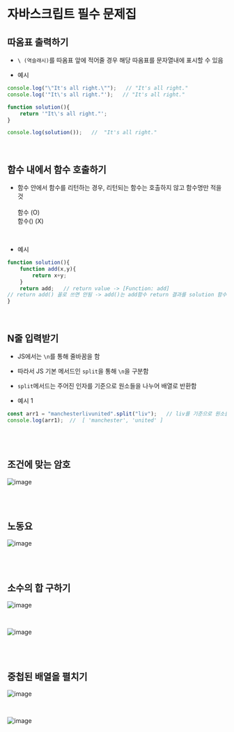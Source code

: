 # 자바스크립트 필수 문제집

## 따옴표 출력하기

- ```\ (역슬래시)```를 따옴표 앞에 적어줄 경우 해당 따옴표를 문자열내에 표시할 수 있음

- 예시
```js
console.log("\"It's all right.\"");   // "It's all right."
console.log('"It\'s all right."');   // "It's all right."

function solution(){
    return '"It\'s all right."';
}

console.log(solution());   //  "It's all right."
```

<br>

## 함수 내에서 함수 호출하기

- 함수 안에서 함수를 리턴하는 경우, 리턴되는 함수는 호출하지 않고 함수명만 적을 것 <br><BR>
함수    (O)<BR>
함수()  (X)<BR>

<br>  
  
- 예시
```js
function solution(){
    function add(x,y){
        return x+y;
    }
    return add;   // return value -> [Function: add]
// return add() 꼴로 쓰면 안됨 -> add()는 add함수 return 결과를 solution 함수에 return하는 셈임
}  
```

<br>
  
  
## N줄 입력받기

- JS에서는 ```\n```를 통해 줄바꿈을 함
- 따라서 JS 기본 메서드인 ```split```을 통해 ```\n```을 구분함
- ```split```메서드는 주어진 인자를 기준으로 원소들을 나누어 배열로 반환함

- 예시 1
```js
const arr1 = "manchesterlivunited".split("liv");   // liv를 기준으로 원소를 나누어 배열로 return
console.log(arr1);  //  [ 'manchester', 'united' ]
```

<br><br>

## 조건에 맞는 암호

![image](https://user-images.githubusercontent.com/68424403/186074656-6c28ee33-9ffd-47c0-a6da-2a577e70c2ba.png)

<br><br>




## 노동요

![image](https://user-images.githubusercontent.com/68424403/186075053-b9fc65cc-9af6-41ff-91fe-35edcf3d87d8.png)


<br><br>

## 소수의 합 구하기

![image](https://user-images.githubusercontent.com/68424403/186075144-8a563d32-4109-4ecc-a500-3fa455c5043c.png)

<br>

![image](https://user-images.githubusercontent.com/68424403/186075264-608e6d6e-38bf-446d-b137-d651be5f7657.png)



<br><br>

## 중첩된 배열을 펼치기

![image](https://user-images.githubusercontent.com/68424403/186075342-827ebbb3-7cfa-4b97-b3b9-39fb04673190.png)

<br>

![image](https://user-images.githubusercontent.com/68424403/186075520-3b84f3ec-508f-4514-a480-9b14a9b1c0a2.png)



<br><br>
